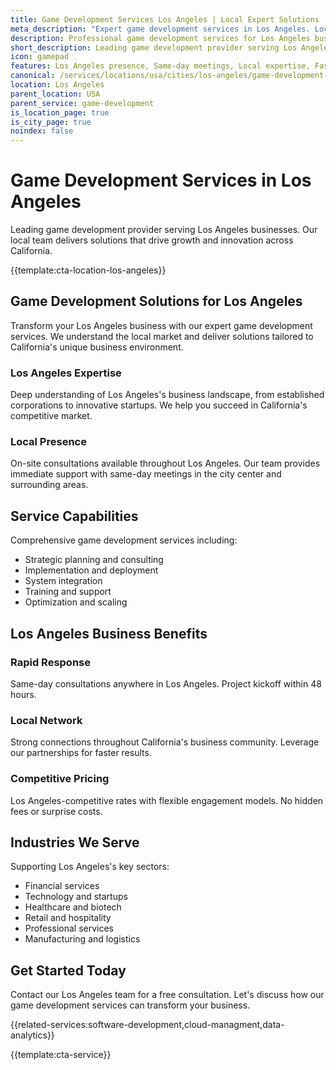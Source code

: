 ```yaml
---
title: Game Development Services Los Angeles | Local Expert Solutions
meta_description: "Expert game development services in Los Angeles. Local team, same-day consultations, proven results. Transform your business today."
description: Professional game development services for Los Angeles businesses
short_description: Leading game development provider serving Los Angeles and California.
icon: gamepad
features: Los Angeles presence, Same-day meetings, Local expertise, Fast deployment, Competitive rates, Proven track record
canonical: /services/locations/usa/cities/los-angeles/game-development-los-angeles.html
location: Los Angeles
parent_location: USA
parent_service: game-development
is_location_page: true
is_city_page: true
noindex: false
---
```


# Game Development Services in Los Angeles

Leading game development provider serving Los Angeles businesses. Our local team delivers solutions that drive growth and innovation across California.

{{template:cta-location-los-angeles}}

## Game Development Solutions for Los Angeles

Transform your Los Angeles business with our expert game development services. We understand the local market and deliver solutions tailored to California's unique business environment.

### Los Angeles Expertise

Deep understanding of Los Angeles's business landscape, from established corporations to innovative startups. We help you succeed in California's competitive market.

### Local Presence

On-site consultations available throughout Los Angeles. Our team provides immediate support with same-day meetings in the city center and surrounding areas.

## Service Capabilities

Comprehensive game development services including:
- Strategic planning and consulting
- Implementation and deployment
- System integration
- Training and support
- Optimization and scaling

## Los Angeles Business Benefits

### Rapid Response
Same-day consultations anywhere in Los Angeles. Project kickoff within 48 hours.

### Local Network
Strong connections throughout California's business community. Leverage our partnerships for faster results.

### Competitive Pricing
Los Angeles-competitive rates with flexible engagement models. No hidden fees or surprise costs.

## Industries We Serve

Supporting Los Angeles's key sectors:
- Financial services
- Technology and startups
- Healthcare and biotech
- Retail and hospitality
- Professional services
- Manufacturing and logistics

## Get Started Today

Contact our Los Angeles team for a free consultation. Let's discuss how our game development services can transform your business.

{{related-services:software-development,cloud-managment,data-analytics}}

{{template:cta-service}}
